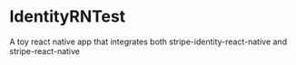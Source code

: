 # IdentityRNTest
A toy react native app that integrates both stripe-identity-react-native and stripe-react-native
